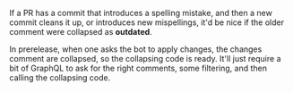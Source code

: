 If a PR has a commit that introduces a spelling mistake, and then a new commit cleans it up, or introduces new mispellings, it'd be nice if the older comment were collapsed as **outdated**.

In prerelease, when one asks the bot to apply changes, the changes comment are collapsed, so the collapsing code is ready. It'll just require a bit of GraphQL to ask for the right comments, some filtering, and then calling the collapsing code.